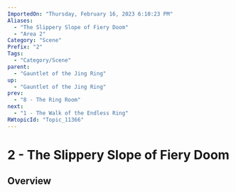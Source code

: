 ```yaml
---
ImportedOn: "Thursday, February 16, 2023 6:10:23 PM"
Aliases:
  - "The Slippery Slope of Fiery Doom"
  - "Area 2"
Category: "Scene"
Prefix: "2"
Tags:
  - "Category/Scene"
parent:
  - "Gauntlet of the Jing Ring"
up:
  - "Gauntlet of the Jing Ring"
prev:
  - "8 - The Ring Room"
next:
  - "1 - The Walk of the Endless Ring"
RWtopicId: "Topic_11366"
---
```

# 2 - The Slippery Slope of Fiery Doom
## Overview
